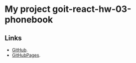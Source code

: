 # My project goit-react-hw-03-phonebook


## Links

- [GitHub](https://github.com/NikolayLemehov/goit-react-hw-03-phonebook).
- [GitHubPages](https://nikolaylemehov.github.io/goit-react-hw-03-phonebook/).

